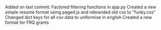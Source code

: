 Added on last commit:
Factored filtering functions in app.py
Created a new simple resume format using paged.js and rebranded old css to "funky.css"
Changed dict keys for all csv data to uniformise in english
Created a new format for FRQ grants